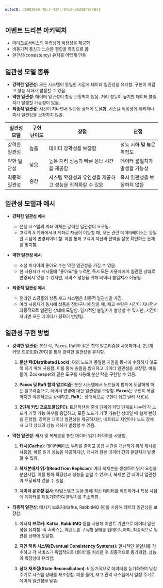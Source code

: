 ```yaml
---
noteID: d5982080-70cf-432c-84c5-a525848fc054
---
```

## 이벤트 드리븐 아키텍처

- 마이크로서비스의 독립성과 확장성을 제공함
- 비동기적 통신과 느슨한 결합을 특징으로 함
- 일관성(consistency) 유지를 어렵게 만듦

## 일관성 모델 종류

- **강력한 일관성**: 모든 시스템이 동일한 시점에 데이터 일관성을 유지함. 구현이 어렵고 성능 저하가 발생할 수 있음.
- **약한 일관성**: 데이터 일관성이 항상 보장되지 않음. 처리 성능이 높지만 데이터 불일치가 발생할 가능성이 있음.
- **최종적 일관성**: 시간이 지나면서 일관된 상태에 도달함. 시스템 확장성에 유리하나 즉시 일관성을 보장하지 않음.

| 일관성 모델  | 구현 난이도 | 장점                               | 단점               |
| ------- | ------ | -------------------------------- | ---------------- |
| 강력한 일관성 | 높음     | 데이터 정확성을 보장함                     | 성능 저하 및 높은 복잡도   |
| 약한 일관성  | 낮음     | 높은 처리 성능과 빠른 응답 시간을 제공함          | 데이터 불일치가 발생할 가능성 |
| 최종적 일관성 | 중간     | 시스템 확장성과 유연성을 제공하고 성능을 최적화할 수 있음 | 즉시 일관성을 보장하지 않음  |

## 일관성 모델과 예시

- **강력한 일관성 예시**

  - 은행 시스템의 계좌 이체는 강력한 일관성이 요구됨.
  - 고객의 A 계좌에서 B 계좌로 자금이 이동할 때, 모든 관련 데이터베이스는 동일한 시점에 변경되어야 함. 이를 통해 고객이 자신의 잔액을 잘못 확인하는 문제를 방지함.

- **약한 일관성 예시**

  - 소셜 미디어의 좋아요 수는 약한 일관성을 가질 수 있음.
  - 한 사용자가 게시물에 "좋아요"를 누르면 즉시 모든 사용자에게 일관된 상태로 반영되지 않을 수 있지만, 서비스 성능을 위해 데이터 불일치가 허용됨.

- **최종적 일관성 예시**

  - 온라인 쇼핑몰의 상품 재고 시스템은 최종적 일관성을 가짐.
  - 여러 사용자가 동시에 상품을 장바구니에 담을 때, 재고 수량은 시간이 지나면서 최종적으로 일관된 상태에 도달함. 일시적인 불일치가 발생할 수 있지만, 시간이 지나면 모든 데이터가 정확히 반영됨.

## 일관성 구현 방법

- **강력한 일관성**: 분산 락, Paxos, Raft와 같은 합의 알고리즘을 사용하거나, 2단계 커밋 프로토콜(2PC)을 통해 강력한 일관성을 유지함.
    
    1. **분산 락(Distributed Lock)**: 여러 노드가 동일한 자원을 동시에 수정하지 않도록 하기 위해 사용함. 이를 통해 충돌을 방지하고 데이터 일관성을 보장함. 예를 들어, Zookeeper와 같은 도구를 사용해 분산 락을 구현할 수 있음.
        
    2. **Paxos 및 Raft 합의 알고리즘**: 분산 시스템에서 노드들이 합의에 도달하게 하는 알고리즘으로, 데이터 변경에 대한 일관성을 보장함. **Paxos**는 구현이 복잡하지만 이론적으로 강력하고, **Raft**는 상대적으로 구현이 쉽고 널리 사용됨.
        
    3. **2단계 커밋 프로토콜(2PC)**: 트랜잭션을 준비 단계와 커밋 단계로 나누어 각 노드가 커밋 가능 여부를 응답하고, 모든 노드가 커밋 가능한 상태일 때 실제 변경을 진행함. 강력한 데이터 일관성을 제공하지만, 네트워크 지연이나 노드 장애 시 교착 상태와 성능 저하가 발생할 수 있음.
        
- **약한 일관성**: 캐시 및 복제본을 통한 데이터 읽기 최적화를 사용함.
    
    1. **캐시(Cache)**: 데이터베이스 부하를 줄이고 응답 시간을 개선하기 위해 캐시를 사용함. 빠른 읽기 성능을 제공하지만, 캐시와 원본 데이터 간의 불일치가 발생할 수 있음.
        
    2. **복제본에서 읽기(Read from Replicas)**: 여러 복제본을 생성하여 읽기 요청을 분산시킴. 이를 통해 확장성과 성능을 높일 수 있으나, 복제본 간 데이터 일관성이 보장되지 않을 수 있음.
        
    3. **데이터 유효성 검사**: 타임스탬프 등을 통해 최신 데이터를 확인하거나 특정 시점에 데이터를 재동기화하여 불일치를 최소화함.
        
- **최종적 일관성**: 메시지 브로커(Kafka, RabbitMQ 등)를 사용해 데이터 일관성을 보장함.
    
    1. **메시지 브로커**: **Kafka**, **RabbitMQ** 등을 사용해 이벤트 기반으로 데이터 일관성을 유지함. 각 서비스는 이벤트를 구독해 상태를 업데이트하며, 최종적으로 일관된 상태에 도달함.
        
    2. **지연 허용 시스템(Eventual Consistency Systems)**: 일시적인 불일치를 감수하고 각 서비스가 독립적으로 데이터를 처리한 후 최종적으로 동기화함. 성능과 확장성에 유리함.
        
    3. **상태 재조정(State Reconciliation)**: 비동기적으로 데이터를 동기화하여 일정 주기로 시스템 상태를 재조정함. 예를 들어, 재고 관리 시스템에서 일정 주기로 데이터 일관성을 맞춤.